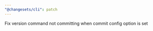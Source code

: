 ```yaml
---
"@changesets/cli": patch
---
```


Fix version command not committing when commit config option is set
